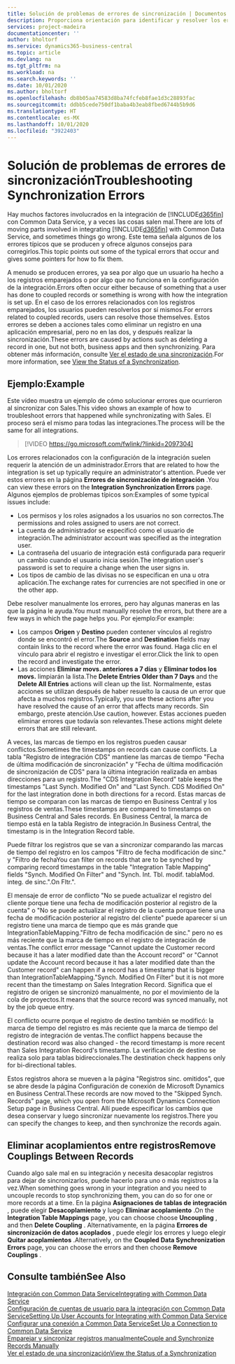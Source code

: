 ```yaml
---
title: Solución de problemas de errores de sincronización | Documentos de Microsoft
description: Proporciona orientación para identificar y resolver los errores de sincronización.
services: project-madeira
documentationcenter: ''
author: bholtorf
ms.service: dynamics365-business-central
ms.topic: article
ms.devlang: na
ms.tgt_pltfrm: na
ms.workload: na
ms.search.keywords: ''
ms.date: 10/01/2020
ms.author: bholtorf
ms.openlocfilehash: db8b05aa74583d8ba74fcfeb8fae1d3c28893fac
ms.sourcegitcommit: ddbb5cede750df1baba4b3eab8fbed6744b5b9d6
ms.translationtype: HT
ms.contentlocale: es-MX
ms.lasthandoff: 10/01/2020
ms.locfileid: "3922403"
---
```

# <a name="troubleshooting-synchronization-errors"></a><span data-ttu-id="139b6-103">Solución de problemas de errores de sincronización</span><span class="sxs-lookup"><span data-stu-id="139b6-103">Troubleshooting Synchronization Errors</span></span>
<span data-ttu-id="139b6-104">Hay muchos factores involucrados en la integración de [!INCLUDE[d365fin](includes/d365fin_md.md)] con Common Data Service, y a veces las cosas salen mal.</span><span class="sxs-lookup"><span data-stu-id="139b6-104">There are lots of moving parts involved in integrating [!INCLUDE[d365fin](includes/d365fin_md.md)] with Common Data Service, and sometimes things go wrong.</span></span> <span data-ttu-id="139b6-105">Este tema señala algunos de los errores típicos que se producen y ofrece algunos consejos para corregirlos.</span><span class="sxs-lookup"><span data-stu-id="139b6-105">This topic points out some of the typical errors that occur and gives some pointers for how to fix them.</span></span>

<span data-ttu-id="139b6-106">A menudo se producen errores, ya sea por algo que un usuario ha hecho a los registros emparejados o por algo que no funciona en la configuración de la integración.</span><span class="sxs-lookup"><span data-stu-id="139b6-106">Errors often occur either because of something that a user has done to coupled records or something is wrong with how the integration is set up.</span></span> <span data-ttu-id="139b6-107">En el caso de los errores relacionados con los registros emparejados, los usuarios pueden resolverlos por sí mismos.</span><span class="sxs-lookup"><span data-stu-id="139b6-107">For errors related to coupled records, users can resolve those themselves.</span></span> <span data-ttu-id="139b6-108">Estos errores se deben a acciones tales como eliminar un registro en una aplicación empresarial, pero no en las dos, y después realizar la sincronización.</span><span class="sxs-lookup"><span data-stu-id="139b6-108">These errors are caused by actions such as deleting a record in one, but not both, business apps and then synchronizing.</span></span> <span data-ttu-id="139b6-109">Para obtener más información, consulte [Ver el estado de una sincronización](admin-how-to-view-synchronization-status.md).</span><span class="sxs-lookup"><span data-stu-id="139b6-109">For more information, see [View the Status of a Synchronization](admin-how-to-view-synchronization-status.md).</span></span>

## <a name="example"></a><span data-ttu-id="139b6-110">Ejemplo:</span><span class="sxs-lookup"><span data-stu-id="139b6-110">Example</span></span>
<span data-ttu-id="139b6-111">Este vídeo muestra un ejemplo de cómo solucionar errores que ocurrieron al sincronizar con Sales.</span><span class="sxs-lookup"><span data-stu-id="139b6-111">This video shows an example of how to troubleshoot errors that happened while synchronizating with Sales.</span></span> <span data-ttu-id="139b6-112">El proceso será el mismo para todas las integraciones.</span><span class="sxs-lookup"><span data-stu-id="139b6-112">The process will be the same for all integrations.</span></span> 

> [!VIDEO https://go.microsoft.com/fwlink/?linkid=2097304]

<span data-ttu-id="139b6-113">Los errores relacionados con la configuración de la integración suelen requerir la atención de un administrador.</span><span class="sxs-lookup"><span data-stu-id="139b6-113">Errors that are related to how the integration is set up typically require an administrator's attention.</span></span> <span data-ttu-id="139b6-114">Puede ver estos errores en la página **Errores de sincronización de integración** .</span><span class="sxs-lookup"><span data-stu-id="139b6-114">You can view these errors on the **Integration Synchronization Errors** page.</span></span> <span data-ttu-id="139b6-115">Algunos ejemplos de problemas típicos son:</span><span class="sxs-lookup"><span data-stu-id="139b6-115">Examples of some typical issues include:</span></span>  
  
* <span data-ttu-id="139b6-116">Los permisos y los roles asignados a los usuarios no son correctos.</span><span class="sxs-lookup"><span data-stu-id="139b6-116">The permissions and roles assigned to users are not correct.</span></span>  
* <span data-ttu-id="139b6-117">La cuenta de administrador se especificó como el usuario de integración.</span><span class="sxs-lookup"><span data-stu-id="139b6-117">The administrator account was specified as the integration user.</span></span>  
* <span data-ttu-id="139b6-118">La contraseña del usuario de integración está configurada para requerir un cambio cuando el usuario inicia sesión.</span><span class="sxs-lookup"><span data-stu-id="139b6-118">The integration user's password is set to require a change when the user signs in.</span></span>  
* <span data-ttu-id="139b6-119">Los tipos de cambio de las divisas no se especifican en una u otra aplicación.</span><span class="sxs-lookup"><span data-stu-id="139b6-119">The exchange rates for currencies are not specified in one or the other app.</span></span>  
  
<span data-ttu-id="139b6-120">Debe resolver manualmente los errores, pero hay algunas maneras en las que la página le ayuda.</span><span class="sxs-lookup"><span data-stu-id="139b6-120">You must manually resolve the errors, but there are a few ways in which the page helps you.</span></span> <span data-ttu-id="139b6-121">Por ejemplo:</span><span class="sxs-lookup"><span data-stu-id="139b6-121">For example:</span></span>  

* <span data-ttu-id="139b6-122">Los campos **Origen** y **Destino** pueden contener vínculos al registro donde se encontró el error.</span><span class="sxs-lookup"><span data-stu-id="139b6-122">The **Source** and **Destination** fields may contain links to the record where the error was found.</span></span> <span data-ttu-id="139b6-123">Haga clic en el vínculo para abrir el registro e investigar el error.</span><span class="sxs-lookup"><span data-stu-id="139b6-123">Click the link to open the record and investigate the error.</span></span>  
* <span data-ttu-id="139b6-124">Las acciones **Eliminar movs. anteriores a 7 días** y **Eliminar todos los movs.** limpiarán la lista.</span><span class="sxs-lookup"><span data-stu-id="139b6-124">The **Delete Entries Older than 7 Days** and the **Delete All Entries** actions will clean up the list.</span></span> <span data-ttu-id="139b6-125">Normalmente, estas acciones se utilizan después de haber resuelto la causa de un error que afecta a muchos registros.</span><span class="sxs-lookup"><span data-stu-id="139b6-125">Typically, you use these actions after you have resolved the cause of an error that affects many records.</span></span> <span data-ttu-id="139b6-126">Sin embargo, preste atención.</span><span class="sxs-lookup"><span data-stu-id="139b6-126">Use caution, however.</span></span> <span data-ttu-id="139b6-127">Estas acciones pueden eliminar errores que todavía son relevantes.</span><span class="sxs-lookup"><span data-stu-id="139b6-127">These actions might delete errors that are still relevant.</span></span>

<span data-ttu-id="139b6-128">A veces, las marcas de tiempo en los registros pueden causar conflictos.</span><span class="sxs-lookup"><span data-stu-id="139b6-128">Sometimes the timestamps on records can cause conflicts.</span></span> <span data-ttu-id="139b6-129">La tabla "Registro de integración CDS" mantiene las marcas de tiempo "Fecha de última modificación de sincronización" y "Fecha de última modificación de sincronización de CDS" para la última integración realizada en ambas direcciones para un registro.</span><span class="sxs-lookup"><span data-stu-id="139b6-129">The "CDS Integration Record" table keeps the timestamps "Last Synch. Modified On" and "Last Synch. CDS Modified On" for the last integration done in both directions for a record.</span></span> <span data-ttu-id="139b6-130">Estas marcas de tiempo se comparan con las marcas de tiempo en Business Central y los registros de ventas.</span><span class="sxs-lookup"><span data-stu-id="139b6-130">These timestamps are compared to timestamps on Business Central and Sales records.</span></span> <span data-ttu-id="139b6-131">En Business Central, la marca de tiempo está en la tabla Registro de integración.</span><span class="sxs-lookup"><span data-stu-id="139b6-131">In Business Central, the timestamp is in the Integration Record table.</span></span>

<span data-ttu-id="139b6-132">Puede filtrar los registros que se van a sincronizar comparando las marcas de tiempo del registro en los campos "Filtro de fecha modificación de sinc." y "Filtro de fecha</span><span class="sxs-lookup"><span data-stu-id="139b6-132">You can filter on records that are to be synched by comparing record timestamps in the table "Integration Table Mapping" fields "Synch. Modified On Filter" and "Synch. Int. Tbl.</span></span> <span data-ttu-id="139b6-133">modif. tabla</span><span class="sxs-lookup"><span data-stu-id="139b6-133">Mod.</span></span> <span data-ttu-id="139b6-134">integ. de sinc.".</span><span class="sxs-lookup"><span data-stu-id="139b6-134">On Fltr.".</span></span>

<span data-ttu-id="139b6-135">El mensaje de error de conflicto "No se puede actualizar el registro del cliente porque tiene una fecha de modificación posterior al registro de la cuenta" o "No se puede actualizar el registro de la cuenta porque tiene una fecha de modificación posterior al registro del cliente" puede aparecer si un registro tiene una marca de tiempo que es más grande que IntegrationTableMapping."Filtro de fecha modificación de sinc." pero no es más reciente que la marca de tiempo en el registro de integración de ventas.</span><span class="sxs-lookup"><span data-stu-id="139b6-135">The conflict error message "Cannot update the Customer record because it has a later modified date than the Account record" or "Cannot update the Account record because it has a later modified date than the Customer record" can happen if a record has a timestamp that is bigger than IntegrationTableMapping."Synch. Modified On Filter" but it is not more recent than the timestamp on Sales Integration Record.</span></span> <span data-ttu-id="139b6-136">Significa que el registro de origen se sincronizó manualmente, no por el movimiento de la cola de proyectos.</span><span class="sxs-lookup"><span data-stu-id="139b6-136">It means that the source record was synced manually, not by the job queue entry.</span></span> 

<span data-ttu-id="139b6-137">El conflicto ocurre porque el registro de destino también se modificó: la marca de tiempo del registro es más reciente que la marca de tiempo del registro de integración de ventas.</span><span class="sxs-lookup"><span data-stu-id="139b6-137">The conflict happens because the destination record was also changed  - the record timestamp is more recent than Sales Integration Record's timestamp.</span></span> <span data-ttu-id="139b6-138">La verificación de destino se realiza solo para tablas bidireccionales.</span><span class="sxs-lookup"><span data-stu-id="139b6-138">The destination check happens only for bi-directional tables.</span></span> 

<span data-ttu-id="139b6-139">Estos registros ahora se mueven a la página "Registros sinc. omitidos", que se abre desde la página Configuración de conexión de Microsoft Dynamics en Business Central.</span><span class="sxs-lookup"><span data-stu-id="139b6-139">These records are now moved to the "Skipped Synch. Records" page, which you open from the Microsoft Dynamics Connection Setup page in Business Central.</span></span> <span data-ttu-id="139b6-140">Allí puede especificar los cambios que desea conservar y luego sincronizar nuevamente los registros.</span><span class="sxs-lookup"><span data-stu-id="139b6-140">There you can specify the changes to keep, and then synchronize the records again.</span></span>

## <a name="remove-couplings-between-records"></a><span data-ttu-id="139b6-141">Eliminar acoplamientos entre registros</span><span class="sxs-lookup"><span data-stu-id="139b6-141">Remove Couplings Between Records</span></span>
<span data-ttu-id="139b6-142">Cuando algo sale mal en su integración y necesita desacoplar registros para dejar de sincronizarlos, puede hacerlo para uno o más registros a la vez.</span><span class="sxs-lookup"><span data-stu-id="139b6-142">When something goes wrong in your integration and you need to uncouple records to stop synchronizing them, you can do so for one or more records at a time.</span></span> <span data-ttu-id="139b6-143">En la página **Asignaciones de tablas de integración** , puede elegir **Desacoplamiento** y luego **Eliminar acoplamiento** .</span><span class="sxs-lookup"><span data-stu-id="139b6-143">On the **Integration Table Mappings** page, you can choose choose **Uncoupling** , and then **Delete Coupling** .</span></span> <span data-ttu-id="139b6-144">Alternativamente, en la página **Errores de sincronización de datos acoplados** , puede elegir los errores y luego elegir **Quitar acoplamientos** .</span><span class="sxs-lookup"><span data-stu-id="139b6-144">Alternatively, on the **Coupled Data Synchronization Errors** page, you can choose the errors and then choose **Remove Couplings** .</span></span> 

## <a name="see-also"></a><span data-ttu-id="139b6-145">Consulte también</span><span class="sxs-lookup"><span data-stu-id="139b6-145">See Also</span></span>
[<span data-ttu-id="139b6-146">Integración con Common Data Service</span><span class="sxs-lookup"><span data-stu-id="139b6-146">Integrating with Common Data Service</span></span>](admin-prepare-dynamics-365-for-sales-for-integration.md)  
[<span data-ttu-id="139b6-147">Configuración de cuentas de usuario para la integración con Common Data Service</span><span class="sxs-lookup"><span data-stu-id="139b6-147">Setting Up User Accounts for Integrating with Common Data Service</span></span>](admin-setting-up-integration-with-dynamics-sales.md)  
[<span data-ttu-id="139b6-148">Configurar una conexión a Common Data Service</span><span class="sxs-lookup"><span data-stu-id="139b6-148">Set Up a Connection to Common Data Service</span></span>](admin-how-to-set-up-a-dynamics-crm-connection.md)  
[<span data-ttu-id="139b6-149">Emparejar y sincronizar registros manualmente</span><span class="sxs-lookup"><span data-stu-id="139b6-149">Couple and Synchronize Records Manually</span></span>](admin-how-to-couple-and-synchronize-records-manually.md)  
[<span data-ttu-id="139b6-150">Ver el estado de una sincronización</span><span class="sxs-lookup"><span data-stu-id="139b6-150">View the Status of a Synchronization</span></span>](admin-how-to-view-synchronization-status.md)  
